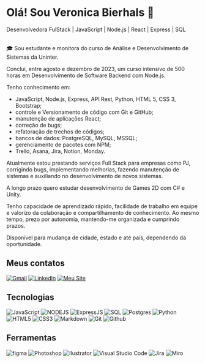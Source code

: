 # Olá! Sou Veronica Bierhals 👋
Desenvolvedora FulStack | JavaScript | Node.js | React | Express | SQL <br/><br/>

🎓 Sou estudante e monitora do curso de Análise e Desenvolvimento de Sistemas da Uninter.

Concluí, entre agosto e dezembro de 2023, um curso intensivo de 500 horas em Desenvolvimento de Software Backend com Node.js.

Tenho conhecimento em:
* JavaScript, Node.js, Express, API Rest, Python, HTML 5, CSS 3, Bootstrap;
* controle e Versionamento de código com Git e GitHub;
* manutenção de aplicações React;
* correção de bugs;
* refatoração de trechos de códigos;
* bancos de dados: PostgreSQL, MySQL, MSSQL;
* gerenciamento de pacotes com NPM;
* Trello, Asana, Jira, Notion, Monday.

Atualmente estou prestando serviços Full Stack para empresas como PJ, corrigindo bugs, implementando melhorias, fazendo manutenção de sistemas e auxiliando no desenvolvimento de novos sistemas.

A longo prazo quero estudar desenvolvimento de Games 2D com C# e Unity.

Tenho capacidade de aprendizado rápido, facilidade de trabalho em equipe e valorizo da colaboração e compartilhamento de conhecimento. Ao mesmo tempo, prezo por autonomia, mantendo-me organizada e cumprindo prazos.

Disponível para mudança de cidade, estado e até país, dependendo da oportunidade.

## Meus contatos <br/>
[![Gmail](https://img.shields.io/badge/Gmail-000?style=for-the-badge&logo=gmail&logoColor=white)](mailto:veronicabierhals1@gmail.com)
[![LinkedIn](https://img.shields.io/badge/LinkedIn-000?style=for-the-badge&logo=linkedin&logoColor=0E76A8)](https://www.linkedin.com/in/veronicabierhals/)
[![Meu Site](https://img.shields.io/badge/Meu%20Site-black?style=for-the-badge)](https://veronicabierhals.github.io/veronicabierhals/)

## Tecnologias
![JavaScript](https://img.shields.io/badge/JavaScript-000?style=for-the-badge&logo=javascript)
![NODEJS](https://img.shields.io/badge/Node.js-000?style=for-the-badge&logo=node.js&logoColor=white)
![ExpressJS](https://img.shields.io/badge/Express.js-000?style=for-the-badge)
![SQL](https://img.shields.io/badge/SQL-000?style=for-the-badge)
![Postgres](https://img.shields.io/badge/Postgres-000?style=for-the-badge)
![Python](https://img.shields.io/badge/Python-000?style=for-the-badge&logo=python)
![HTML5](https://img.shields.io/badge/HTML5-000?style=for-the-badge&logo=html5)
![CSS3](https://img.shields.io/badge/CSS3-000?style=for-the-badge&logo=css3&logoColor=264CE4)
![Markdown](https://img.shields.io/badge/Markdown-000?style=for-the-badge&logo=markdown)
![Git](https://img.shields.io/badge/Git-000?style=for-the-badge&logo=git&logoColor=white)
![Github](https://img.shields.io/badge/GitHub-000?style=for-the-badge)

## Ferramentas
<div style="display: inline_block">
 <img align="center" alt="figma" src="https://img.shields.io/badge/Figma-000?style=for-the-badge&logo=figma&logoColor=white"/>
 <img align="center" alt="Photoshop" src="https://img.shields.io/badge/Adobe%20Photoshop-000?style=for-the-badge&logo=Adobe%20Photoshop&logoColor=blue"/>
 <img align="center" alt="Ilustrator" src="https://img.shields.io/badge/Adobe%20Illustrator-000?style=for-the-badge&logo=adobe%20illustrator&logoColor=white)"/>
 <img align="center" alt="Visual Studio Code" src="https://img.shields.io/badge/Visual%20Studio%20Code-black?style=for-the-badge&logo=visual%20studio%20code&logoColor=white"/>
 <img align="center" alt="Jira" src="https://img.shields.io/badge/Jira-black?style=for-the-badge&logo=jira&logoColor=white"/>
 <img align="center" alt="Miro" src="https://img.shields.io/badge/Miro-black?style=for-the-badge&logo=miro&logoColor=white"/>



